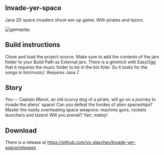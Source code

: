 ## Invade-yer-space
Java 2D space invaders shoot-em-up game. With pirates and lazors.

![gameplay](https://cloud.githubusercontent.com/assets/10689151/16804471/b580b2fe-4914-11e6-8ed6-fc18281d7df2.gif)

## Build instructions
Clone and load the project source. Make sure to add the contents of the jars folder to your Build Path as External jars. There is a gimmick with EasyOgg that it requires the music folder to be in the bin foler. So it looks for the songs in bin/music/. Requires Java 7.

## Story
You -- Captain Manol, an old scurvy dog of a pirate, will go on a journey to invade the aliens' space! Can you defeat the hordes of alien spaceships? Master the easily overheating space weapons: machine guns, rockets launchers and lazers! Will you prevail? Yarr, matey!

## Download
There is a release at https://github.com/vs-slavchev/Invade-yer-space/releases

